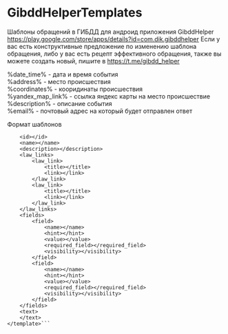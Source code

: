 # GibddHelperTemplates
Шаблоны обращений в ГИБДД для андроид приложения GibddHelper https://play.google.com/store/apps/details?id=com.dik.gibddhelper
Если у вас есть конструктивные предложение по изменению шаблона обращения, либо у вас есть рецепт эффективного обращения, также вы можете создать новый, пишите в https://t.me/gibdd_helper

%date_time% - дата и время события<br/>
%address% - место происшествия<br/>
%coordinates% - кооридинаты происшествия<br/>
%yandex_map_link% - ссылка яндекс карты на место происшествие<br/>
%description% - описание события<br/>
%email% - почтовый адрес на который будет отправлен ответ<br/>

Формат шаблонов

```<template>
    <id></id>
    <name></name>
    <description></description>
    <law_links>
        <law_link>
            <title></title>
            <link></link>
        </law_link>
        <law_link>
            <title></title>
            <link></link>
        </law_link>
    </law_links>
    <fields>
        <field>
            <name></name>
            <hint></hint>
            <value></value>
            <required_field></required_field>
            <visibility></visibility>
        </field>
        <field>
            <name></name>
            <hint></hint>
            <value></value>
            <required_field></required_field>
            <visibility></visibility>
        </field>
    </fields>
    <text>
    </text>
</template>```
